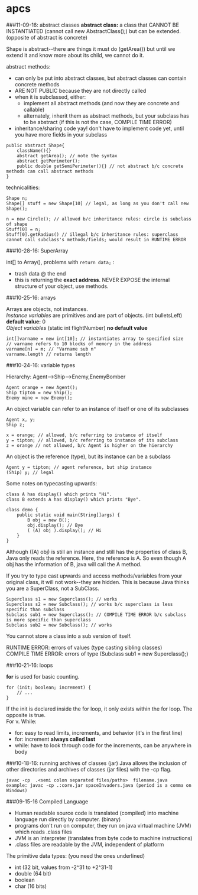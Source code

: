 # apcs

###11-09-16: abstract classes
**abstract class:** a class that CANNOT BE INSTANTIATED (cannot call new AbstractClass();) but can be extended. (opposite of abstract is concrete)  

Shape is abstract--there are things it must do (getArea()) but until we extend it and know more about its child, we cannot do it.  

abstract methods:  
- can only be put into abstract classes, but abstract classes can contain concrete methods
- ARE NOT PUBLIC because they are not directly called
- when it is subclassed, either:
    - implement all abstract methods (and now they are concrete and callable)
    - alternately, inherit them as abstract methods, but your subclass has to be abstract (if this is not the case, COMPILE TIME ERROR)
- inheritance/sharing code yay! don't have to implement code yet, until you have more fields in your subclass
```
public abstract Shape{
    className(){}
    abstract getArea(); // note the syntax
    abstract getPerimeter();
    public double getSemiPerimeter(){} // not abstract b/c concrete methods can call abstract methods
}
```
technicalities:
```
Shape n;
Shape[] stuff = new Shape[10] // legal, as long as you don't call new Shape();

n = new Circle(); // allowed b/c inheritance rules: circle is subclass of shape
Stuff[0] = n;
Stuff[0].getRadius() // illegal b/c inheritance rules: superclass cannot call subclass's methods/fields; would result in RUNTIME ERROR
```

###10-28-16: SuperArray

int[] to Array(), problems with ```return data;``` :
- trash data @ the end
- this is returning the **exact address**. NEVER EXPOSE the internal structure of your object, use methods.  

###10-25-16: arrays

Arrays are objects, not instances.  
*Instance variables* are primitives and are part of objects. (int bulletsLeft) **default value:** 0  
*Object variables* (static int flightNumber) **no default value**  
```
int[]varname = new int[10]; // instantiates array to specified size
// varname refers to 10 blocks of memory in the address
varname[n] = m; // "Varname sub n"
varname.length // returns length
```

###10-24-16: variable types

Hierarchy: Agent-->Ship-->Enemy,EnemyBomber
``` 
Agent orange = new Agent();  
Ship tipton = new Ship();  
Enemy mine = new Enemy();  
```
An object variable can refer to an instance of itself or one of its subclasses
```
Agent x, y;  
Ship z;

x = orange; // allowed, b/c referring to instance of itself
y = tipton; // allowed, b/c referring to instance of its subclass
z = orange // not allowed, b/c Agent is higher on the hierarchy
```
An object is the reference (type), but its instance can be a subclass
```
Agent y = tipton; // agent reference, but ship instance
(Ship) y; // legal
```
Some notes on typecasting upwards: 
```
class A has display() which prints "Hi".
class B extends A has display() which prints "Bye".

class demo {
    public static void main(String[]args) {
        B obj = new B();
        obj.display(); // Bye
        ( (A) obj ).display(); // Hi
    }
}
```
Although ((A) obj) is still an instance and still has the properties of class B, Java only reads the reference. Here, the reference is A. So even though A obj has the information of B, java will call the A method.

If you try to type cast upwards and access methods/variables from your original class, it will not work--they are hidden. This is because Java thinks you are a SuperClass, not a SubClass.
```
Superclass s1 = new Superclass(); // works
Superclass s2 = new Subclass(); // works b/c superclass is less specific than subclass
Subclass sub1 = new Superclass(); // COMPILE TIME ERROR b/c subclass is more specific than superclass
Subclass sub2 = new Subclass(); // works
```
You cannot store a class into a sub version of itself.

RUNTIME ERROR: errors of values (type casting sibling classes)  
COMPILE TIME ERROR: errors of type (Subclass sub1 = new Superclass();)

###10-21-16: loops

**for** is used for basic counting.
```
for (init; boolean; increment) {
    // ...
}
```
If the init is declared inside the for loop, it only exists within the for loop. The opposite is true.  
For v. While:
- for: easy to read limits, increments, and behavior (it's in the first line)
- for: increment **always called last**
- while: have to look through code for the increments, can be anywhere in body

###10-18-16: running archives of classes (jar)
Java allows the inclusion of other directories and archives of classes (jar files) with the -cp flag.
```
javac -cp  .<semi colon separated files/paths>  filename.java
example: javac -cp .:core.jar spaceInvaders.java (period is a comma on Windows)
```

###09-15-16
Compiled Language
- Human readable source code is translated (compiled) into machine language run directly by computer. (binary)
- programs don't run on computer, they run on java virtual machine (JVM) which reads .class files
- JVM is an interpreter (translates from byte code to machine instructions)
- .class files are readable by the JVM, independent of platform

The primitive data types: (you need the ones underlined)
- int (32 bit, values from -2^31 to +2^31-1)
- double (64 bit)
- boolean
- char (16 bits)





